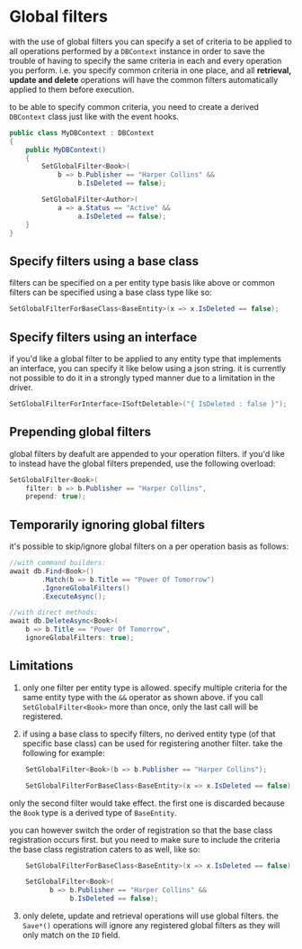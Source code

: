 # Global filters

with the use of global filters you can specify a set of criteria to be applied to all operations performed by a `DBContext` instance in order to save the trouble of having to specify the same criteria in each and every operation you perform. i.e. you specify common criteria in one place, and all **retrieval, update and delete** operations will have the common filters automatically applied to them before execution.

to be able to specify common criteria, you need to create a derived `DBContext` class just like with the event hooks.

```csharp
public class MyDBContext : DBContext
{
    public MyDBContext()
    {
        SetGlobalFilter<Book>(
            b => b.Publisher == "Harper Collins" &&
                 b.IsDeleted == false);

        SetGlobalFilter<Author>(
            a => a.Status == "Active" &&
                 a.IsDeleted == false);
    }
}
```
## Specify filters using a base class
filters can be specified on a per entity type basis like above or common filters can be specified using a base class type like so:

```csharp
SetGlobalFilterForBaseClass<BaseEntity>(x => x.IsDeleted == false);
```

## Specify filters using an interface
if you'd like a global filter to be applied to any entity type that implements an interface, you can specify it like below using a json string. 
it is currently not possible to do it in a strongly typed manner due to a limitation in the driver. 

```csharp
SetGlobalFilterForInterface<ISoftDeletable>("{ IsDeleted : false }");
```

## Prepending global filters
global filters by deafult are appended to your operation filters. if you'd like to instead have the global filters prepended, use the following overload:

```csharp
SetGlobalFilter<Book>(
    filter: b => b.Publisher == "Harper Collins",
    prepend: true);
```

## Temporarily ignoring global filters
it's possible to skip/ignore global filters on a per operation basis as follows:
```csharp
//with command builders:
await db.Find<Book>()
        .Match(b => b.Title == "Power Of Tomorrow")
        .IgnoreGlobalFilters()
        .ExecuteAsync();

//with direct methods:
await db.DeleteAsync<Book>(
    b => b.Title == "Power Of Tomorrow",
    ignoreGlobalFilters: true);
```

## Limitations

1. only one filter per entity type is allowed. specify multiple criteria for the same entity type with the `&&` operator as shown above. if you call `SetGlobalFilter<Book>` more than once, only the last call will be registered.

2. if using a base class to specify filters, no derived entity type (of that specific base class) can be used for registering another filter. take the following for example:
```csharp
    SetGlobalFilter<Book>(b => b.Publisher == "Harper Collins");

    SetGlobalFilterForBaseClass<BaseEntity>(x => x.IsDeleted == false);
```
only the second filter would take effect. the first one is discarded because the `Book` type is a derived type of `BaseEntity`.

you can however switch the order of registration so that the base class registration occurs first. but you need to make sure to include the criteria the base class registration caters to as well, like so:
```csharp
    SetGlobalFilterForBaseClass<BaseEntity>(x => x.IsDeleted == false);

    SetGlobalFilter<Book>(
          b => b.Publisher == "Harper Collins" &&
               b.IsDeleted == false);
``` 

3. only delete, update and retrieval operations will use global filters. the `Save*()` operations will ignore any registered global filters as they will only match on the `ID` field.
